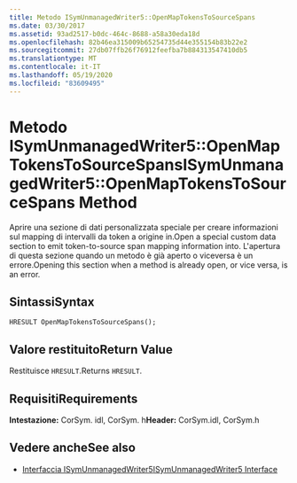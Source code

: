 ```yaml
---
title: Metodo ISymUnmanagedWriter5::OpenMapTokensToSourceSpans
ms.date: 03/30/2017
ms.assetid: 93ad2517-b0dc-464c-8688-a58a30eda18d
ms.openlocfilehash: 82b46ea315009b65254735d44e355154b83b22e2
ms.sourcegitcommit: 27db07ffb26f76912feefba7b884313547410db5
ms.translationtype: MT
ms.contentlocale: it-IT
ms.lasthandoff: 05/19/2020
ms.locfileid: "83609495"
---
```

# <a name="isymunmanagedwriter5openmaptokenstosourcespans-method"></a><span data-ttu-id="d4313-102">Metodo ISymUnmanagedWriter5::OpenMapTokensToSourceSpans</span><span class="sxs-lookup"><span data-stu-id="d4313-102">ISymUnmanagedWriter5::OpenMapTokensToSourceSpans Method</span></span>
<span data-ttu-id="d4313-103">Aprire una sezione di dati personalizzata speciale per creare informazioni sul mapping di intervalli da token a origine in.</span><span class="sxs-lookup"><span data-stu-id="d4313-103">Open a special custom data section to emit token-to-source span mapping information into.</span></span> <span data-ttu-id="d4313-104">L'apertura di questa sezione quando un metodo è già aperto o viceversa è un errore.</span><span class="sxs-lookup"><span data-stu-id="d4313-104">Opening this section when a method is already open, or vice versa, is an error.</span></span>  
  
## <a name="syntax"></a><span data-ttu-id="d4313-105">Sintassi</span><span class="sxs-lookup"><span data-stu-id="d4313-105">Syntax</span></span>  
  
```idl  
HRESULT OpenMapTokensToSourceSpans();  
```  
  
## <a name="return-value"></a><span data-ttu-id="d4313-106">Valore restituito</span><span class="sxs-lookup"><span data-stu-id="d4313-106">Return Value</span></span>  
 <span data-ttu-id="d4313-107">Restituisce `HRESULT`.</span><span class="sxs-lookup"><span data-stu-id="d4313-107">Returns `HRESULT`.</span></span>  
  
## <a name="requirements"></a><span data-ttu-id="d4313-108">Requisiti</span><span class="sxs-lookup"><span data-stu-id="d4313-108">Requirements</span></span>  
 <span data-ttu-id="d4313-109">**Intestazione:** CorSym. idl, CorSym. h</span><span class="sxs-lookup"><span data-stu-id="d4313-109">**Header:** CorSym.idl, CorSym.h</span></span>  
  
## <a name="see-also"></a><span data-ttu-id="d4313-110">Vedere anche</span><span class="sxs-lookup"><span data-stu-id="d4313-110">See also</span></span>

- [<span data-ttu-id="d4313-111">Interfaccia ISymUnmanagedWriter5</span><span class="sxs-lookup"><span data-stu-id="d4313-111">ISymUnmanagedWriter5 Interface</span></span>](isymunmanagedwriter5-interface.md)
